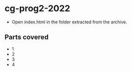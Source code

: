 # cg-prog2-2022
- Open index.html in the folder extracted from the archive.
## Parts covered
- 1
- 2
- 3
- 4
